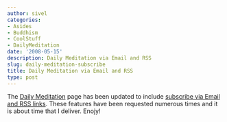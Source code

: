 ```yaml
---
author: sivel
categories:
- Asides
- Buddhism
- CoolStuff
- DailyMeditation
date: '2008-05-15'
description: Daily Meditation via Email and RSS
slug: daily-meditation-subscribe
title: Daily Meditation via Email and RSS
type: post
---
```


The [Daily Meditation][1] page has been updated to include [subscribe via Email and RSS links][2]. These features have been requested numerous times and it is about time that I deliver. Enojy!

 [1]: http://sivel.net/daily-meditation/
 [2]: http://sivel.net/daily-meditation/#subscribe
